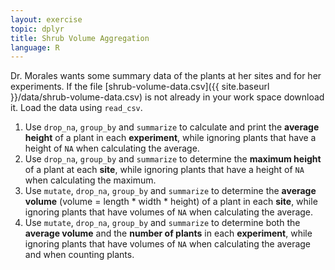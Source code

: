 ```yaml
---
layout: exercise
topic: dplyr
title: Shrub Volume Aggregation
language: R
---
```


Dr. Morales wants some summary data of the plants at her sites and for her experiments.
If the file [shrub-volume-data.csv]({{ site.baseurl }}/data/shrub-volume-data.csv) is not already in your work space download it.
Load the data using `read_csv`.

1. Use `drop_na`, `group_by` and `summarize` to calculate and print the **average height** of a plant in each **experiment**, while ignoring plants that have a height of `NA` when calculating the average.
2. Use `drop_na`, `group_by` and `summarize` to determine the **maximum height** of a plant at each **site**, while ignoring plants that have a height of `NA` when calculating the maximum.
3. Use `mutate`, `drop_na`, `group_by` and `summarize` to determine the **average volume** (volume = length \* width \* height) of a plant in each **site**, while ignoring plants that have volumes of `NA` when calculating the average.
4. Use `mutate`, `drop_na`, `group_by` and `summarize` to determine both the **average volume** and the **number of plants** in each **experiment**, while ignoring plants that have volumes of `NA` when calculating the average and when counting plants.
